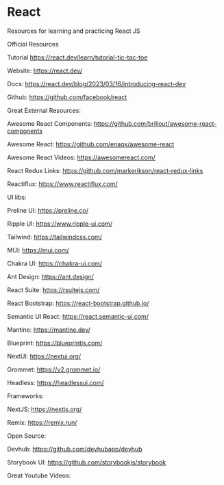 # React

Resources for learning and practicing React JS

Official Resources

Tutorial https://react.dev/learn/tutorial-tic-tac-toe

Website: https://react.dev/

Docs: https://react.dev/blog/2023/03/16/introducing-react-dev

Github: https://github.com/facebook/react

Great External Resources:

Awesome React Components: https://github.com/brillout/awesome-react-components

Awesome React: https://github.com/enaqx/awesome-react

Awesome React Videos: https://awesomereact.com/

React Redux Links: https://github.com/markerikson/react-redux-links

Reactiflux: https://www.reactiflux.com/

UI libs:

Preline UI: https://preline.co/

Ripple UI: https://www.ripple-ui.com/

Tailwind: https://tailwindcss.com/

MUI: https://mui.com/

Chakra UI: https://chakra-ui.com/

Ant Design: https://ant.design/

React Suite: https://rsuitejs.com/

React Bootstrap: https://react-bootstrap.github.io/

Semantic UI React: https://react.semantic-ui.com/

Mantine: https://mantine.dev/

Blueprint: https://blueprintjs.com/

NextUI: https://nextui.org/

Grommet: https://v2.grommet.io/

Headless: https://headlessui.com/

Frameworks:

NextJS: https://nextjs.org/

Remix: https://remix.run/

Open Source:

Devhub: https://github.com/devhubapp/devhub

Storybook UI: https://github.com/storybookjs/storybook

Great Youtube Videos:
